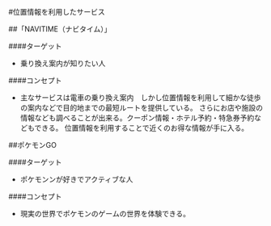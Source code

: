 #位置情報を利用したサービス

##「NAVITIME（ナビタイム）」

####ターゲット　

* 乗り換え案内が知りたい人

####コンセプト
* 主なサービスは電車の乗り換え案内　しかし位置情報を利用して細かな徒歩の案内などで目的地までの最短ルートを提供している。
さらにお店や施設の情報なども調べることが出来る。クーポン情報・ホテル予約・特急券予約などもできる。
位置情報を利用することで近くのお得な情報が手に入る。

##ポケモンGO

####ターゲット

* ポケモンンが好きでアクティブな人

####コンセプト
* 現実の世界でポケモンのゲームの世界を体験できる。
